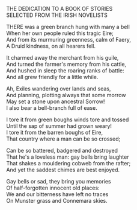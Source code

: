 THE DEDICATION TO A BOOK OF STORIES  
SELECTED FROM THE IRISH NOVELISTS  
  
THERE was a green branch hung with many a bell  
When her own people ruled this tragic Eire;  
And from its murmuring greenness, calm of Faery,  
A Druid kindness, on all hearers fell.  
  
It charmed away the merchant from his guile,  
And turned the farmer's memory from his cattle,  
And hushed in sleep the roaring ranks of battle:  
And all grew friendly for a little while.  
  
Ah, Exiles wandering over lands and seas,  
And planning, plotting always that some morrow  
May set a stone upon ancestral Sorrow!  
I also bear a bell-branch full of ease.  
  
I tore it from green boughs winds tore and tossed  
Until the sap of summer had grown weary!  
I tore it from the barren boughs of Eire,  
That country where a man can be so crossed;  
  
Can be so battered, badgered and destroyed  
That he's a loveless man:  gay bells bring laughter  
That shakes a mouldering cobweb from the rafter;  
And yet the saddest chimes are best enjoyed.  
  
Gay bells or sad, they bring you memories  
Of half-forgotten innocent old places:  
We and our bitterness have left no traces  
On Munster grass and Connemara skies.  

